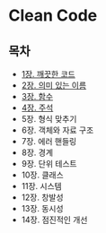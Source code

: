 # Clean Code

## 목차
- [1장. 깨끗한 코드](./contents/chapter01.md)
- [2장. 의미 있는 이름](./contents/chapter02.md)
- [3장. 함수](./contents/chapter03.md)
- [4장. 주석](./contents/chapter04.md)
- 5장. 형식 맞추기
- 6장. 객체와 자료 구조
- 7장. 에러 핸들링
- 8장. 경계
- 9장. 단위 테스트
- 10장. 클래스
- 11장. 시스템
- 12장. 창발성
- 13장. 동시성
- 14장. 점진적인 개선